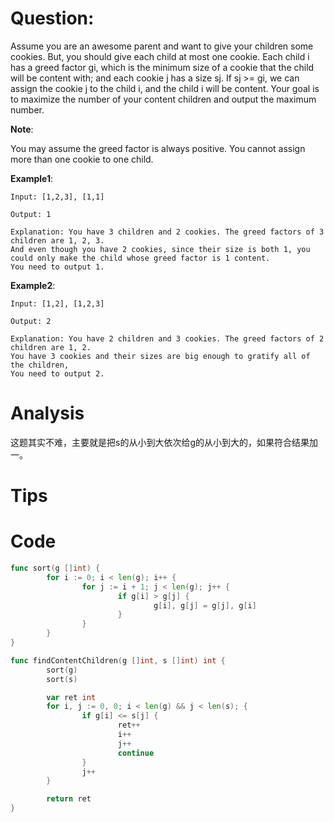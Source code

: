 # Question:

Assume you are an awesome parent and want to give your children some cookies. But, you should give each child at most one cookie. Each child i has a greed factor gi, which is the minimum size of a cookie that the child will be content with; and each cookie j has a size sj. If sj >= gi, we can assign the cookie j to the child i, and the child i will be content. Your goal is to maximize the number of your content children and output the maximum number.

**Note**:

You may assume the greed factor is always positive. 
You cannot assign more than one cookie to one child.

**Example1**:
```
Input: [1,2,3], [1,1]

Output: 1

Explanation: You have 3 children and 2 cookies. The greed factors of 3 children are 1, 2, 3. 
And even though you have 2 cookies, since their size is both 1, you could only make the child whose greed factor is 1 content.
You need to output 1.
```

**Example2**:
```
Input: [1,2], [1,2,3]

Output: 2

Explanation: You have 2 children and 3 cookies. The greed factors of 2 children are 1, 2. 
You have 3 cookies and their sizes are big enough to gratify all of the children, 
You need to output 2.
```

# Analysis

这题其实不难，主要就是把s的从小到大依次给g的从小到大的，如果符合结果加一。

# Tips

# Code
```go
func sort(g []int) {
        for i := 0; i < len(g); i++ {
                for j := i + 1; j < len(g); j++ {
                        if g[i] > g[j] {
                                g[i], g[j] = g[j], g[i]
                        }
                }
        }
}

func findContentChildren(g []int, s []int) int {
        sort(g)
        sort(s)

        var ret int
        for i, j := 0, 0; i < len(g) && j < len(s); {
                if g[i] <= s[j] {
                        ret++
                        i++
                        j++
                        continue
                }
                j++
        }

        return ret
}
```
